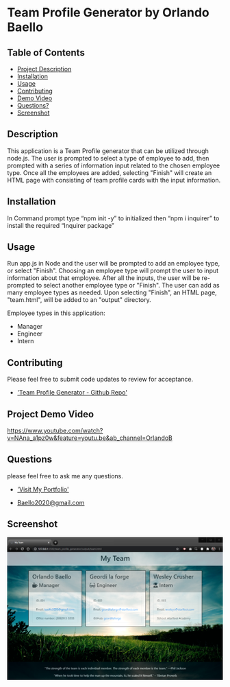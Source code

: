 
# Team Profile Generator by Orlando Baello


## Table of Contents

* [Project Description](#Description)
* [Installation](#installation)
* [Usage](#usage)
* [Contributing](#contributing)
* [Demo Video](#Project-Demo-Video)
* [Questions?](#questions)
* [Screenshot](#Screenshot)

## Description

This application is a Team Profile generator that can be utilized through node.js.  The user is prompted to select a type of employee to add, then prompted with a series of information input related to the chosen employee type.  Once all the employees are added, selecting "Finish" will create an HTML page with consisting of team profile cards with the input information.

## Installation

In Command prompt type “npm init -y” to initialized then “npm i inquirer” to install the required “Inquirer package”

## Usage

Run app.js in Node and the user will be prompted to add an employee type, or select "Finish".  Choosing an employee type will prompt the user to input information about that employee.  After all the inputs, the user will be re-prompted to select another employee type or "Finish".  The user can add as many employee types as needed.  Upon selecting "Finish", an HTML page, "team.html", will be added to an "output" directory.

Employee types in this application: 

* Manager  
* Engineer
* Intern

## Contributing

Please feel free to submit code updates to review for acceptance.
* ['Team Profile Generator - Github Repo'](https://github.com/baello2020/Team_Profile_Generator)

## Project Demo Video

https://www.youtube.com/watch?v=NAna_a1pz0w&feature=youtu.be&ab_channel=OrlandoB

## Questions

please feel free to ask me any questions.
* ['Visit My Portfolio'](https://baello2020.github.io/Updated_Portfolio_Page/)

* Baello2020@gmail.com

## Screenshot


![Screenshot](./Assets/screenshot.PNG)

